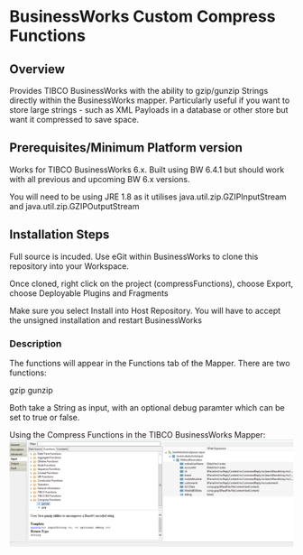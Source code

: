 # BusinessWorks Custom Compress Functions

## Overview

Provides TIBCO BusinessWorks with the ability to gzip/gunzip Strings directly within the BusinessWorks mapper. Particularly useful if you want to store large strings - such as XML Payloads in a database or other store but want it compressed to save space.

## Prerequisites/Minimum Platform version

Works for TIBCO BusinessWorks 6.x. Built using BW 6.4.1 but should work with all previous and upcoming BW 6.x versions.

You will need to be using JRE 1.8 as it utilises java.util.zip.GZIPInputStream and java.util.zip.GZIPOutputStream

## Installation Steps

Full source is incuded. Use eGit within BusinessWorks to clone this repository into your Workspace.

Once cloned, right click on the project (compressFunctions), choose Export, choose Deployable Plugins and Fragments

Make sure you select Install into Host Repository. You will have to accept the unsigned installation and restart BusinessWorks

### Description 

The functions will appear in the Functions tab of the Mapper. There are two functions:

gzip
gunzip

Both take a String as input, with an optional debug paramter which can be set to true or false.

Using the Compress Functions in the TIBCO BusinessWorks Mapper:
![logo]

[logo]: https://github.com/davewins/bw_customCompressFunctions/blob/master/Mapper.png "BW Mapper"

